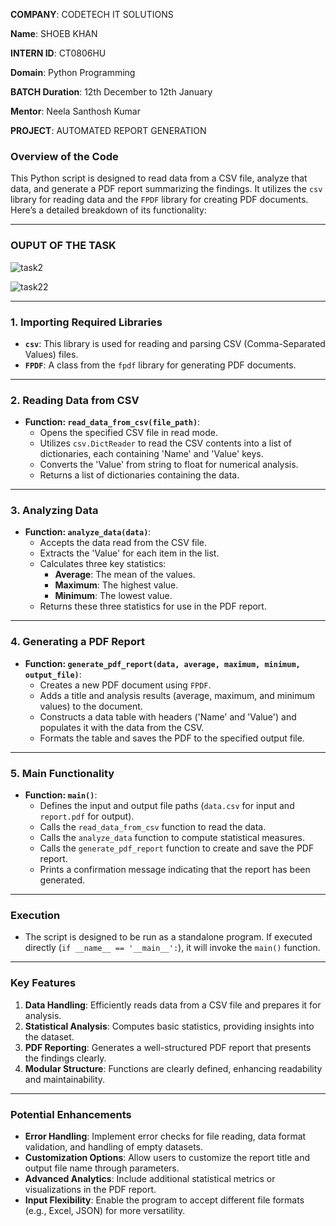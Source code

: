 **COMPANY**: CODETECH IT SOLUTIONS

**Name**: SHOEB KHAN

**INTERN ID**: CT0806HU

**Domain**: Python Programming

**BATCH Duration**: 12th December to 12th January

**Mentor**: Neela Santhosh Kumar

**PROJECT**: AUTOMATED REPORT GENERATION

### Overview of the Code

This Python script is designed to read data from a CSV file, analyze that data, and generate a PDF report summarizing the findings. It utilizes the `csv` library for reading data and the `FPDF` library for creating PDF documents. Here’s a detailed breakdown of its functionality:

---

### OUPUT OF THE TASK

![task2](https://github.com/user-attachments/assets/b8b80d40-3ec0-42c7-adb6-f4a8f07958f5)

![task22](https://github.com/user-attachments/assets/75748c66-a3d3-477a-8d51-d9a1f755e512)

---

### **1. Importing Required Libraries**
- **`csv`**: This library is used for reading and parsing CSV (Comma-Separated Values) files.
- **`FPDF`**: A class from the `fpdf` library for generating PDF documents.

---

### **2. Reading Data from CSV**
- **Function: `read_data_from_csv(file_path)`**:
  - Opens the specified CSV file in read mode.
  - Utilizes `csv.DictReader` to read the CSV contents into a list of dictionaries, each containing 'Name' and 'Value' keys.
  - Converts the 'Value' from string to float for numerical analysis.
  - Returns a list of dictionaries containing the data.

---

### **3. Analyzing Data**
- **Function: `analyze_data(data)`**:
  - Accepts the data read from the CSV file.
  - Extracts the 'Value' for each item in the list.
  - Calculates three key statistics:
    - **Average**: The mean of the values.
    - **Maximum**: The highest value.
    - **Minimum**: The lowest value.
  - Returns these three statistics for use in the PDF report.

---

### **4. Generating a PDF Report**
- **Function: `generate_pdf_report(data, average, maximum, minimum, output_file)`**:
  - Creates a new PDF document using `FPDF`.
  - Adds a title and analysis results (average, maximum, and minimum values) to the document.
  - Constructs a data table with headers ('Name' and 'Value') and populates it with the data from the CSV.
  - Formats the table and saves the PDF to the specified output file.

---

### **5. Main Functionality**
- **Function: `main()`**:
  - Defines the input and output file paths (`data.csv` for input and `report.pdf` for output).
  - Calls the `read_data_from_csv` function to read the data.
  - Calls the `analyze_data` function to compute statistical measures.
  - Calls the `generate_pdf_report` function to create and save the PDF report.
  - Prints a confirmation message indicating that the report has been generated.

---

### **Execution**
- The script is designed to be run as a standalone program. If executed directly (`if __name__ == '__main__':`), it will invoke the `main()` function.

---

### **Key Features**
1. **Data Handling**: Efficiently reads data from a CSV file and prepares it for analysis.
2. **Statistical Analysis**: Computes basic statistics, providing insights into the dataset.
3. **PDF Reporting**: Generates a well-structured PDF report that presents the findings clearly.
4. **Modular Structure**: Functions are clearly defined, enhancing readability and maintainability.

---

### **Potential Enhancements**
- **Error Handling**: Implement error checks for file reading, data format validation, and handling of empty datasets.
- **Customization Options**: Allow users to customize the report title and output file name through parameters.
- **Advanced Analytics**: Include additional statistical metrics or visualizations in the PDF report.
- **Input Flexibility**: Enable the program to accept different file formats (e.g., Excel, JSON) for more versatility.
